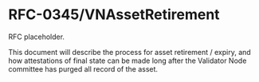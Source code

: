 # RFC-0345/VNAssetRetirement

RFC placeholder.

This document will describe the process for asset retirement / expiry, and how attestations of final state can be made
long after the Validator Node committee has purged all record of the asset.